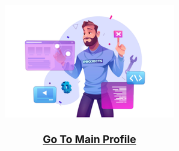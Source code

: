 <div align=center>
        <img src="file.png" alt="GitHub Octocat Drinking a Cup of Coffee" height="300">
    </div>

<h1 align="center"><a href="https://github.com/cusaldmsr">Go To Main Profile</a></h1>
<!-- <h3 align="center">I am undergraduate of the Faculty of Engineering, Birmingham City University. I am reading for a BSc. (Hons.) Degree in Software Engineering.</h3> --


<p align="center">
<img src="https://readme-typing-svg.demolab.com/?lines=Thanks+For+Visiting+Enjoy+Your+Day+~!;" alt="mystreak"/>
</p>
<p align="center">
Note: Top languages is only a metric of the languages my public code consists of and doesn't reflect experience or skill level.
</p>
<!-- Note: Top languages is only a metric of the languages my public code consists of and doesn't reflect experience or skill level. -->
  

